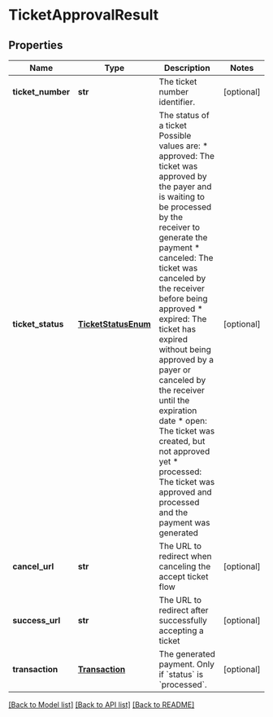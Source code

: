 # TicketApprovalResult

## Properties
Name | Type | Description | Notes
------------ | ------------- | ------------- | -------------
**ticket_number** | **str** | The ticket number identifier. | [optional] 
**ticket_status** | [**TicketStatusEnum**](TicketStatusEnum.md) | The status of a ticket Possible values are: * approved: The ticket was approved by the payer and is waiting to be processed by the receiver to generate the payment * canceled: The ticket was canceled by the receiver before being approved * expired: The ticket has expired without being approved by a payer or canceled by the receiver until the expiration date * open: The ticket was created, but not approved yet * processed: The ticket was approved and processed and the payment was generated  | [optional] 
**cancel_url** | **str** | The URL to redirect when canceling the accept ticket flow | [optional] 
**success_url** | **str** | The URL to redirect after successfully accepting a ticket | [optional] 
**transaction** | [**Transaction**](Transaction.md) | The generated payment. Only if &#x60;status&#x60; is &#x60;processed&#x60;.  | [optional] 

[[Back to Model list]](../README.md#documentation-for-models) [[Back to API list]](../README.md#documentation-for-api-endpoints) [[Back to README]](../README.md)


